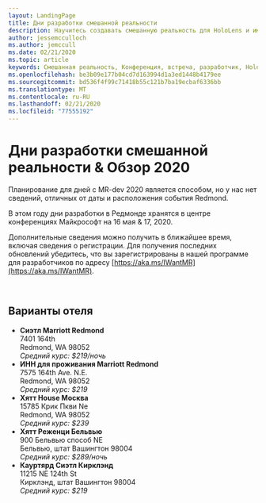 ```yaml
---
layout: LandingPage
title: Дни разработки смешанной реальности
description: Научитесь создавать смешанную реальность для HoloLens и иммерсивных гарнитур.
author: jessemcculloch
ms.author: jemccull
ms.date: 02/21/2020
ms.topic: article
keywords: Смешанная реальность, Конференция, встреча, разработчик, HoloLens, HoloLens 2, Kinect
ms.openlocfilehash: be3b09e177b04cd7d163994d1a3ed1448b4179ee
ms.sourcegitcommit: bd536f4f99c71418b55c121b7ba19ecbaf6336bb
ms.translationtype: MT
ms.contentlocale: ru-RU
ms.lasthandoff: 02/21/2020
ms.locfileid: "77555192"
---
```

# <a name="mixed-reality-dev-days--tour-2020"></a>Дни разработки смешанной реальности & Обзор 2020

Планирование для дней с MR-dev 2020 является способом, но у нас нет сведений, отличных от даты и расположения события Redmond.

В этом году дни разработки в Редмонде хранятся в центре конференциях Майкрософт на 16 мая & 17, 2020.

Дополнительные сведения можно получить в ближайшее время, включая сведения о регистрации.  Для получения последних обновлений убедитесь, что вы зарегистрированы в нашей программе для разработчиков по адресу [https://aka.ms/IWantMR](https://aka.ms/IWantMR).



</br>

## <a name="hotel-suggestions"></a>Варианты отеля

* **Сиэтл Marriott Redmond**</br>
  7401 164th</br>
  Redmond, WA 98052</br>
  _Средний курс: $219/ночь_
* **ИНН для проживания Marriott Redmond**</br>
  7575 164th Ave. N.E.</br>
  Redmond, WA 98052</br>
  _Средний курс: $219_
* **Хятт House Москва**</br>
  15785 Крик Пкви Ne</br>
  Redmond, WA 98052</br>
  _Средний курс: $239_
* **Хятт Реженци Бельвью**</br>
  900 Бельвью способ NE</br>
  Бельвью, штат Вашингтон 98004</br>
  _Средний курс: $289/ночь_
* **Кауртярд Сиэтл Кирклэнд**</br>
  11215 NE 124th St</br>
  Кирклэнд, штат Вашингтон 98004</br>
  _Средний курс: $219_
